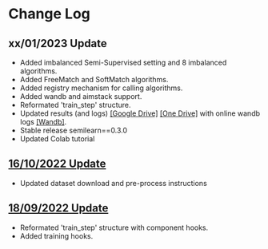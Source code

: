 # Change Log

## xx/01/2023 Update

* Added imbalanced Semi-Supervised setting and 8 imbalanced algorithms.
* Added FreeMatch and SoftMatch algorithms.
* Added registry mechanism for calling algorithms.
* Added wandb and aimstack support.
* Reformated 'train_step' structure.
* Updated results (and logs) [[Google Drive]](https://drive.google.com/drive/u/0/folders/1bRSqrRyyuDafgOI3VAuqqiuzHG6CexHF) [[One Drive]](https://mailsucaseducn-my.sharepoint.com/personal/wangjindong14_mails_ucas_edu_cn/_layouts/15/onedrive.aspx?ga=1&id=%2Fpersonal%2Fwangjindong14%5Fmails%5Fucas%5Fedu%5Fcn%2FDocuments%2Fshare%2Fhaochen%2FUSB%2F01%5F2023) with online wandb logs [[Wandb]](https://wandb.ai/usb/projects).
* Stable release semilearn==0.3.0
* Updated Colab tutorial

## [16/10/2022 Update]([fb36c1c1c2153e9f60826529e39826ee0d256c14](https://github.com/microsoft/Semi-supervised-learning/commit/fb36c1c1c2153e9f60826529e39826ee0d256c14))

* Updated dataset download and pre-process instructions

## [18/09/2022 Update](https://github.com/microsoft/Semi-supervised-learning/commit/50bafa5cadd2c63b7feb8f86cba50a708e7b8445)

* Reformated 'train_step' structure with component hooks.
* Added training hooks.
